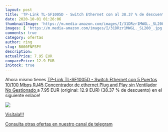 ```yaml
---
layout: post
title: 'TP-Link TL-SF1005D - Switch Ethernet con al 38.37 % de descuento'
date: 2020-10-01 01:26:06
thumbnailImage: 'https://m.media-amazon.com/images/I/31DRzr1MWGL._SL200_.jpg'
images: [ 'https://m.media-amazon.com/images/I/31DRzr1MWGL._SL200_.jpg' ]
comments: true
category: ofertas
author: ring
slug: B000FNFSPY
description:
actualPrice: 7.95 EUR
comparePrice: 12.9 EUR
inStock: true
---
```


Ahora mismo tienes [TP-Link TL-SF1005D - Switch Ethernet con 5 Puertos  10/100 Mbps  RJ45  Concentrador de ethernet  Plug and Play  sin Ventilador  No Gestionado ](https://www.amazon.com/dp/B000FNFSPY/?tag=redken08-20) a 7.95 EUR (original: 12.9 EUR) (38.37 %  de descuento) en el siguiente enlace!

[![](https://m.media-amazon.com/images/I/31DRzr1MWGL._SL200_.jpg)](https://www.amazon.com/dp/B000FNFSPY/?tag=redken08-20)

[Visítala!!!](https://www.amazon.com/dp/B000FNFSPY/?tag=redken08-20)

[Consulta otras ofertas en nuestro canal de telegram](https://t.me/s/ofertas25)
